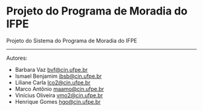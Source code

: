 # Projeto do Programa de Moradia do IFPE
Projeto do Sistema do Programa de Moradia do IFPE

<hr>

Autores:
* Barbara Vaz <bvf@cin.ufpe.br>
* Ismael Benjamim <ibsb@cin.ufpe.br>
* Liliane Carla <lco2@cin.ufpe.br>
* Marco Antônio <maamo@cin.ufpe.br>
* Vinícius Oliveira <vmo2@cin.ufpe.br>
* Henrique Gomes <hgo@cin.ufpe.br>

